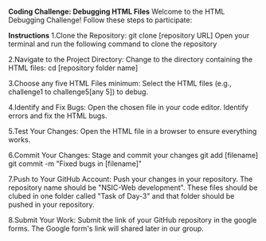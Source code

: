**Coding Challenge: Debugging HTML Files**
Welcome to the HTML Debugging Challenge! 
Follow these steps to participate:

**Instructions**
1.Clone the Repository:
git clone [repository URL]
Open your terminal and run the following command to clone the repository

2.Navigate to the Project Directory:
Change to the directory containing the HTML files:
cd [repository folder name]

3.Choose any five HTML Files minimum:
Select the HTML files (e.g., challenge1 to challenge5[any 5]) to debug.

4.Identify and Fix Bugs:
Open the chosen file in your code editor.
Identify errors and fix the HTML bugs.

5.Test Your Changes:
Open the HTML file in a browser to ensure everything works.

6.Commit Your Changes:
Stage and commit your changes
git add [filename]
git commit -m "Fixed bugs in [filename]"

7.Push to Your GitHub Account:
Push your changes in your repository. The repository name should be "NSIC-Web development".
These files should be clubed in one folder called "Task of Day-3" and that folder should be pushed in your repository.

8.Submit Your Work:
Submit the link of your GitHub repository in the google forms. The Google form's link will shared later in our group.



